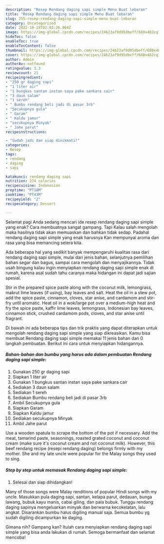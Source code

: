 ```yaml
---
description: "Resep Rendang daging sapi simple Menu Buat lebaran"
title: "Resep Rendang daging sapi simple Menu Buat lebaran"
slug: 255-resep-rendang-daging-sapi-simple-menu-buat-lebaran
category: Uncategorized
date: 2022-10-18T02:02:26.864Z
image: https://img-global.cpcdn.com/recipes/24b23af9d95dbeff/680x482cq70/rendang-daging-sapi-simple-foto-resep-utama.jpg
hideToc: false
enableToc: true
enableTocContent: false
thumbnail: https://img-global.cpcdn.com/recipes/24b23af9d95dbeff/680x482cq70/rendang-daging-sapi-simple-foto-resep-utama.jpg
cover: https://img-global.cpcdn.com/recipes/24b23af9d95dbeff/680x482cq70/rendang-daging-sapi-simple-foto-resep-utama.jpg
author: Admin
authorAv: notfound
ratingvalue: 3.3
reviewcount: 21
recipeingredient:
- "250 gr daging sapi"
- "1 liter air"
- "1 bungkus santan instan saya pake sankara cair"
- "3 daun salam"
- "1 sereh"
- " Bumbu rendang beli jadi di pasar 3rb"
- "Secukupnya gula"
- " Garam"
- " Kaldu jamur"
- "secukupnya Minyak"
- " Jahe parut"
recipeinstructions:

- "Sudah jadi dan siap dinikmati!"
categories:
- Resep
tags:
- rendang
- daging
- sapi

katakunci: rendang daging sapi 
nutrition: 274 calories
recipecuisine: Indonesian
preptime: "PT18M"
cooktime: "PT43M"
recipeyield: "2"
recipecategory: Dessert

---
```



Selamat pagi Anda sedang mencari ide resep rendang daging sapi simple yang enak? Cara membuatnya sangat gampang. Tapi Kalau salah mengolah maka hasilnya tidak akan memuaskan dan bahkan tidak sedap. Padahal rendang daging sapi simple yang enak harusnya Kan mempunyai aroma dan rasa yang bisa memancing selera kita.


Ada beberapa hal yang sedikit banyak mempengaruhi kualitas rasa dari rendang daging sapi simple, mulai dari jenis bahan, selanjutnya pemilihan bahan segar dan bagus, sampai cara mengolah dan menyajikannya. Tidak usah bingung kalau ingin menyiapkan rendang daging sapi simple enak di rumah, karena asal sudah tahu caranya maka hidangan ini dapat jadi sajian spesial.

Stir in the prepared spice paste along with the coconut milk, lemongrass, makrut lime leaves (if using), bay leaves and salt. Heat the oil in a stew pot, add the spice paste, cinnamon, cloves, star anise, and cardamom and stir-fry until aromatic. Heat oil in a wok/large pot over a medium-high heat and fry the spice paste, kaffir lime leaves, lemongrass, Indonesian bay leaves, cinnamon stick, crushed cardamom pods, cloves, and star anise until fragrant.


Di bawah ini ada beberapa tips dan trik praktis yang dapat diterapkan untuk mengolah rendang daging sapi simple yang siap dikreasikan. Kamu bisa membuat Rendang daging sapi simple memakai 11 jenis bahan dan 0 langkah pembuatan. Berikut ini cara untuk menyiapkan hidangannya.

<!--inarticleads1-->

##### Bahan-bahan dan bumbu yang harus ada dalam pembuatan Rendang daging sapi simple:

1. Gunakan 250 gr daging sapi
1. Siapkan 1 liter air
1. Gunakan 1 bungkus santan instan saya pake sankara cair
1. Sediakan 3 daun salam
1. Sediakan 1 sereh
1. Sediakan  Bumbu rendang beli jadi di pasar 3rb
1. Ambil Secukupnya gula
1. Siapkan  Garam
1. Siapkan  Kaldu jamur
1. Sediakan secukupnya Minyak
1. Ambil  Jahe parut


Use a wooden spatula to scrape the bottom of the pot if necessary. Add the meat, tamarind paste, seasonings, roasted grated coconut and coconut cream (make sure it&#39;s coconut cream and not coconut milk). However, this beef rendang recipe (resepi rendang daging) belongs firmly with my mother. She and my late uncle were popular for the Malay songs they used to sing. 

<!--inarticleads2-->

##### Step by step untuk memasak Rendang daging sapi simple:


1. Selesai dan siap dihidangkan!

Many of those songs were Malay renditions of popular Hindi songs with my uncle. Masukkan pula daging sapi, santan, kelapa parut, dedauan, bunga lawang, bubuk kayu manis, cabai giling, dan pala bubuk. Tunggu rendang daging sapinya mengeluarkan minyak dan berwarna kecokelatan, lalu angkat. Disarankan bumbu halus digiling manual saja. Semua bumbu yg sudah digiling dicampurkan ke daging. 

Gimana nih? Gampang kan? Itulah cara menyiapkan rendang daging sapi simple yang bisa anda lakukan di rumah. Semoga bermanfaat dan selamat mencoba!
